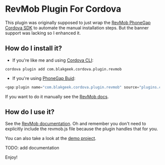 # RevMob Plugin For Cordova

This plugin was originally supposed to just wrap the [RevMob PhoneGap Cordova SDK](http://sdk.revmobmobileadnetwork.com/phonegap_cordova.html) to automate the manual installation steps.
But the banner support was lacking so I enhanced it.

## How do I install it? ##

* If you're like me and using [Cordova CLI](http://cordova.apache.org/):
```
cordova plugin add com.blakgeek.cordova.plugin.revmob
```

* If you're using [PhoneGap Buid](http://build.phonegap.com/):
```javascript
<gap:plugin name="com.blakgeek.cordova.plugin.revmob" source="plugins.cordova.io"/>
```

If you want to do it manually see the [RevMob docs](http://sdk.revmobmobileadnetwork.com/phonegap_cordova.html#configuration).

## How do I use it? ##
See the [RevMob documentation](http://sdk.revmobmobileadnetwork.com/phonegap_cordova.html#session).  Oh and remember you don't need to explicitly include the revmob.js file because the plugin handles that for you.

You can also take a look at the [demo project](https://github.com/blakgeek/cordova-plugin-revmob-demo).

TODO: add documentation

Enjoy!
